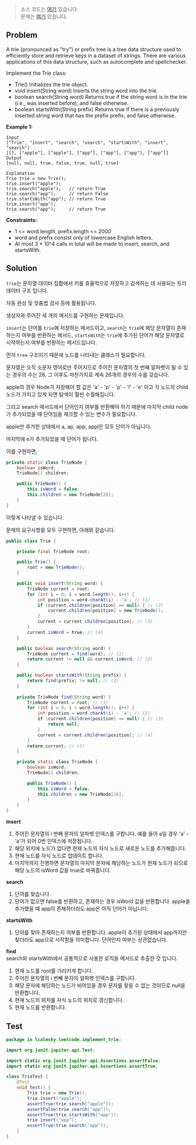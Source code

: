 > 소스 코드는 [여기](https://github.com/lcalmsky/leetcode/blob/master/src/main/java/io/lcalmsky/leetcode/implement_trie/Solution.java) 있습니다.  
> 문제는 [여기](https://leetcode.com/problems/implement-trie-prefix-tree/) 있습니다.

## Problem

A trie (pronounced as "try") or prefix tree is a tree data structure used to efficiently store and retrieve keys in a dataset of strings. There are various applications of this data structure, such as autocomplete and spellchecker.

Implement the Trie class:

* Trie() Initializes the trie object.
* void insert(String word) Inserts the string word into the trie.
* boolean search(String word) Returns true if the string word is in the trie (i.e., was inserted before), and false otherwise.
* boolean startsWith(String prefix) Returns true if there is a previously inserted string word that has the prefix prefix, and false otherwise.

**Example 1:**

```text
Input
["Trie", "insert", "search", "search", "startsWith", "insert", "search"]
[[], ["apple"], ["apple"], ["app"], ["app"], ["app"], ["app"]]
Output
[null, null, true, false, true, null, true]

Explanation
Trie trie = new Trie();
trie.insert("apple");
trie.search("apple");   // return True
trie.search("app");     // return False
trie.startsWith("app"); // return True
trie.insert("app");
trie.search("app");     // return True
```

**Constraints:**

* 1 <= word.length, prefix.length <= 2000
* word and prefix consist only of lowercase English letters.
* At most 3 * 10^4 calls in total will be made to insert, search, and startsWith.

## Solution

`trie`는 문자열 데이터 집합에서 키를 효율적으로 저장하고 검색하는 데 사용되는 트리 데이터 구조 입니다.

자동 완성 및 앚춤법 검사 등에 활용됩니다.

생성자와 주어진 세 개의 메서드를 구현하는 문제입니다.

`insert`는 단어를 `trie`에 저장하는 메서드이고, `search`는 `trie`에 해당 문자열이 존재하는지 여부를 반환하는 메서드, `startsWith`는 `trie`에 추가된 단어가 해당 문자열로 시작하는지 여부를 반환하는 메서드입니다.

먼저 `tree` 구조이기 때문에 노드를 나타내는 클래스가 필요합니다.

문자열은 오직 소문자 영어로만 주어지므로 주어진 문자열의 첫 번째 알파벳이 될 수 있는 경우의 수는 26, 그 이후도 마찬가지로 계속 26개의 경우의 수를 갖습니다.

apple의 경우 Node가 저장해야 할 값은 'a' - 'p' - 'p' - 'l' - 'e' 이고 각 노드의 child 노드가 가지고 있게 되면 탐색이 훨씬 수월해집니다.

그리고 search 메서드에서 단어인지 여부를 반환해야 하기 때문에 마지막 child node가 추가되었을 때 단어임을 체크할 수 있는 변수가 필요합니다.

apple만 추가한 상태에서 a, ap, app, appl은 모두 단어가 아닙니다.

마지막에 e가 추가되었을 때 단어가 됩니다.

이를 구현하면,

```java
private static class TrieNode {
    boolean isWord;
    TrieNode[] children;

    public TrieNode() {
        this.isWord = false;
        this.children = new TrieNode[26];
    }
}
```

이렇게 나타낼 수 있습니다.

문제의 요구사항을 모두 구현하면, 아래와 같습니다.

```java
public class Trie {

    private final TrieNode root;

    public Trie() {
        root = new TrieNode();
    }

    public void insert(String word) {
        TrieNode current = root;
        for (int i = 0; i < word.length(); i++) {
            int position = word.charAt(i) - 'a'; // (1)
            if (current.children[position] == null) { // (2)
                current.children[position] = new TrieNode();
            }
            current = current.children[position]; // (3)
        }
        current.isWord = true; // (4)
    }

    public boolean search(String word) {
        TrieNode current = find(word); // (1)
        return current != null && current.isWord; // (2)
    }

    public boolean startsWith(String prefix) {
        return find(prefix) != null; // (1)
    }
    
    private TrieNode find(String word) {
        TrieNode current = root; // (1)
        for (int i = 0; i < word.length(); i++) {
            int position = word.charAt(i) - 'a'; // (2)
            if (current.children[position] == null) { // (3)
                return null;
            }
            current = current.children[position]; // (4)
        }
        return current; // (5)
    }

    private static class TrieNode {
        boolean isWord;
        TrieNode[] children;

        public TrieNode() {
            this.isWord = false;
            this.children = new TrieNode[26];
        }
    }
}
```

**insert**
1. 주어진 문자열의 i 번째 문자의 알파벳 인덱스를 구합니다. 예를 들어 a일 경우 'a' - 'a'가 되어 0번 인덱스에 저장됩니다.
2. 해당 위치에 노드가 없다면 현재 노드의 자식 노드로 새로운 노드를 추가해줍니다.
3. 현재 노드를 자식 노드로 업데이트 합니다.
4. 마지막까지 진행하면 문자열의 마지막 문자에 해당하는 노드가 현재 노드가 되므로 해당 노드의 isWord 값을 true로 바꿔줍니다.

**search**
1. 단어를 찾습니다.
2. 단어가 없으면 false를 반환하고, 존재하는 경우 isWord 값을 반환합니다. apple을 추가했을 때 app이 존재하더라도 app은 아직 단어가 아닙니다.

**startsWith**
1. 단어를 찾아 존재하는지 여부를 반환합니다. apple이 추가된 상태에서 app까지만 찾더라도 app으로 시작함을 의미합니다. 단어인지 여부는 상관없습니다.

**find**  
search와 startsWith에서 공통적으로 사용한 로직을 메서드로 추출한 것 입니다.
1. 현재 노드를 root를 가리키게 합니다.
2. 주어진 문자열의 i 번빼 문자의 알파벳 인덱스를 구합니다.
3. 해당 문자에 해당하는 노드가 비어있을 경우 문자를 찾을 수 없는 것이므로 null을 반환합니다.
4. 현재 노드의 위치를 자식 노드의 위치로 갱신합니다.
5. 현재 노드를 반환합니다.

## Test

```java
package io.lcalmsky.leetcode.implement_trie;

import org.junit.jupiter.api.Test;

import static org.junit.jupiter.api.Assertions.assertFalse;
import static org.junit.jupiter.api.Assertions.assertTrue;

class TrieTest {
    @Test
    void test() {
        Trie trie = new Trie();
        trie.insert("apple");
        assertTrue(trie.search("apple"));
        assertFalse(trie.search("app"));
        assertTrue(trie.startsWith("app"));
        trie.insert("app");
        assertTrue(trie.search("app"));
    }
}
```